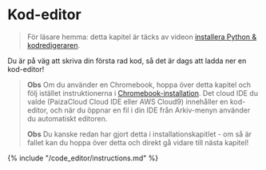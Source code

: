 # Kod-editor

> För läsare hemma: detta kapitel är täcks av videon [installera Python & kodredigeraren](https://www.youtube.com/watch?v=pVTaqzKZCdA&t=4m43s).

Du är på väg att skriva din första rad kod, så det är dags att ladda ner en kod-editor!

> **Obs** Om du använder en Chromebook, hoppa över detta kapitel och följ istället instruktionerna i [Chromebook-installation](../chromebook_setup/README.md). Det cloud IDE du valde (PaizaCloud Cloud IDE eller AWS Cloud9) innehåller en kod-editor, och när du öppnar en fil i din IDE från Arkiv-menyn använder du automatiskt editoren.
> 
> **Obs** Du kanske redan har gjort detta i installationskapitlet - om så är fallet kan du hoppa över detta och direkt gå vidare till nästa kapitel!

{% include "/code_editor/instructions.md" %}